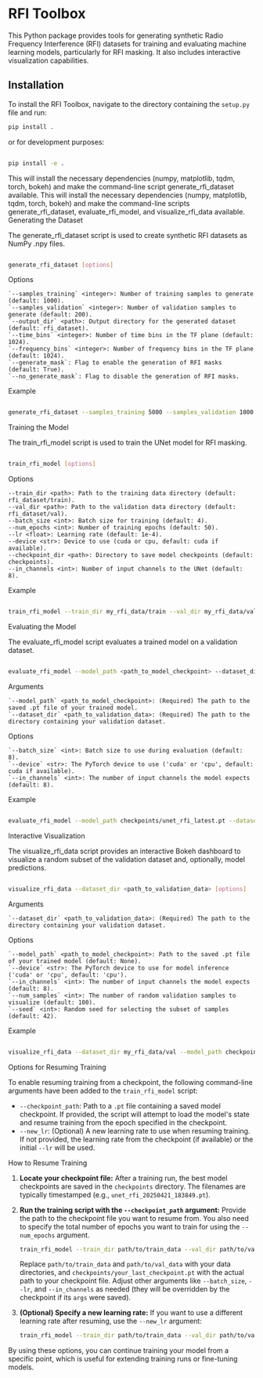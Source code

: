 # RFI Toolbox

This Python package provides tools for generating synthetic Radio Frequency Interference (RFI) datasets for training and evaluating machine learning models, particularly for RFI masking. It also includes interactive visualization capabilities.

## Installation

To install the RFI Toolbox, navigate to the directory containing the `setup.py` file and run:

```bash
pip install .
```
or for development purposes:

```bash

pip install -e .
```

This will install the necessary dependencies (numpy, matplotlib, tqdm, torch, bokeh) and make the command-line script generate_rfi_dataset available.
This will install the necessary dependencies (numpy, matplotlib, tqdm, torch, bokeh) and make the command-line scripts generate_rfi_dataset, evaluate_rfi_model, and visualize_rfi_data available.
Generating the Dataset

The generate_rfi_dataset script is used to create synthetic RFI datasets as NumPy .npy files.

```bash

generate_rfi_dataset [options]
```
Options

    `--samples_training` <integer>: Number of training samples to generate (default: 1000).
    `--samples_validation` <integer>: Number of validation samples to generate (default: 200).
    `--output_dir` <path>: Output directory for the generated dataset (default: rfi_dataset).
    `--time_bins` <integer>: Number of time bins in the TF plane (default: 1024).
    `--frequency_bins` <integer>: Number of frequency bins in the TF plane (default: 1024).
    `--generate_mask`: Flag to enable the generation of RFI masks (default: True).
    `--no_generate_mask`: Flag to disable the generation of RFI masks.

Example
```bash

generate_rfi_dataset --samples_training 5000 --samples_validation 1000 --output_dir my_rfi_data --time_bins 512 --frequency_bins 512
```

Training the Model

The train_rfi_model script is used to train the UNet model for RFI masking.

```bash

train_rfi_model [options]
```
Options

    --train_dir <path>: Path to the training data directory (default: rfi_dataset/train).
    --val_dir <path>: Path to the validation data directory (default: rfi_dataset/val).
    --batch_size <int>: Batch size for training (default: 4).
    --num_epochs <int>: Number of training epochs (default: 50).
    --lr <float>: Learning rate (default: 1e-4).
    --device <str>: Device to use (cuda or cpu, default: cuda if available).
    --checkpoint_dir <path>: Directory to save model checkpoints (default: checkpoints).
    --in_channels <int>: Number of input channels to the UNet (default: 8).

Example
```bash

train_rfi_model --train_dir my_rfi_data/train --val_dir my_rfi_data/val --num_epochs 100 --batch_size 8 --lr 5e-5 --device cuda
```
Evaluating the Model

The evaluate_rfi_model script evaluates a trained model on a validation dataset.

```bash

evaluate_rfi_model --model_path <path_to_model_checkpoint> --dataset_dir <path_to_validation_data> [options]
```
Arguments

    `--model_path` <path_to_model_checkpoint>: (Required) The path to the saved .pt file of your trained model.
    `--dataset_dir` <path_to_validation_data>: (Required) The path to the directory containing your validation dataset.

Options

    `--batch_size` <int>: Batch size to use during evaluation (default: 8).
    `--device` <str>: The PyTorch device to use ('cuda' or 'cpu', default: cuda if available).
    `--in_channels` <int>: The number of input channels the model expects (default: 8).

Example
```bash

evaluate_rfi_model --model_path checkpoints/unet_rfi_latest.pt --dataset_dir my_rfi_data/val --batch_size 16 --device cuda
```
Interactive Visualization

The visualize_rfi_data script provides an interactive Bokeh dashboard to visualize a random subset of the validation dataset and, optionally, model predictions.

```bash

visualize_rfi_data --dataset_dir <path_to_validation_data> [options]
```
Arguments

    `--dataset_dir` <path_to_validation_data>: (Required) The path to the directory containing your validation dataset.

Options

    `--model_path` <path_to_model_checkpoint>: Path to the saved .pt file of your trained model (default: None).
    `--device` <str>: The PyTorch device to use for model inference ('cuda' or 'cpu', default: 'cpu').
    `--in_channels` <int>: The number of input channels the model expects (default: 8).
    `--num_samples` <int>: The number of random validation samples to visualize (default: 100).
    `--seed` <int>: Random seed for selecting the subset of samples (default: 42).

Example
```bash

visualize_rfi_data --dataset_dir my_rfi_data/val --model_path checkpoints/unet_rfi_best.pt --device cuda --num_samples 50
```

Options for Resuming Training

To enable resuming training from a checkpoint, the following command-line arguments have been added to the `train_rfi_model` script:

* `--checkpoint_path`: Path to a `.pt` file containing a saved model checkpoint. If provided, the script will attempt to load the model's state and resume training from the epoch specified in the checkpoint.
* `--new_lr`: (Optional) A new learning rate to use when resuming training. If not provided, the learning rate from the checkpoint (if available) or the initial `--lr` will be used.

How to Resume Training

1.  **Locate your checkpoint file:** After a training run, the best model checkpoints are saved in the `checkpoints` directory. The filenames are typically timestamped (e.g., `unet_rfi_20250421_183849.pt`).

2.  **Run the training script with the `--checkpoint_path` argument:** Provide the path to the checkpoint file you want to resume from. You also need to specify the total number of epochs you want to train for using the `--num_epochs` argument.

    ```bash
    train_rfi_model --train_dir path/to/train_data --val_dir path/to/val_data --batch_size 8 --lr 5e-5 --device cuda --in_channels 8 --checkpoint_path checkpoints/your_last_checkpoint.pt --num_epochs 150
    ```

    Replace `path/to/train_data` and `path/to/val_data` with your data directories, and `checkpoints/your_last_checkpoint.pt` with the actual path to your checkpoint file. Adjust other arguments like `--batch_size`, `--lr`, and `--in_channels` as needed (they will be overridden by the checkpoint if its `args` were saved).

3.  **(Optional) Specify a new learning rate:** If you want to use a different learning rate after resuming, use the `--new_lr` argument:

    ```bash
    train_rfi_model --train_dir path/to/train_data --val_dir path/to/val_data --batch_size 8 --lr 5e-5 --device cuda --in_channels 8 --checkpoint_path checkpoints/your_last_checkpoint.pt --num_epochs 150 --new_lr 1e-6
    ```

By using these options, you can continue training your model from a specific point, which is useful for extending training runs or fine-tuning models.

